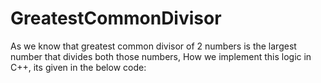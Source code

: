 # GreatestCommonDivisor
As we know that greatest common divisor of 2 numbers is the largest number that divides both those numbers, How we implement this logic in C++, its given in the below code:
